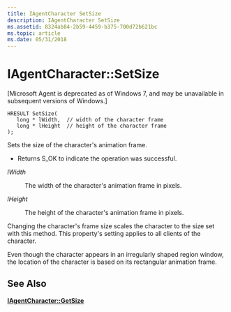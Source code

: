 ```yaml
---
title: IAgentCharacter SetSize
description: IAgentCharacter SetSize
ms.assetid: 8324ab84-2b59-4459-b375-700d72b621bc
ms.topic: article
ms.date: 05/31/2018
---
```


# IAgentCharacter::SetSize

\[Microsoft Agent is deprecated as of Windows 7, and may be unavailable in subsequent versions of Windows.\]

``` syntax
HRESULT SetSize(
   long * lWidth,  // width of the character frame
   long * lHeight  // height of the character frame
);
```

Sets the size of the character's animation frame.

-   Returns S\_OK to indicate the operation was successful.

<dl> <dt>

<span id="lWidth"></span><span id="lwidth"></span><span id="LWIDTH"></span>*lWidth*
</dt> <dd>

The width of the character's animation frame in pixels.

</dd> <dt>

<span id="lHeight"></span><span id="lheight"></span><span id="LHEIGHT"></span>*lHeight*
</dt> <dd>

The height of the character's animation frame in pixels.

</dd> </dl>

Changing the character's frame size scales the character to the size set with this method. This property's setting applies to all clients of the character.

Even though the character appears in an irregularly shaped region window, the location of the character is based on its rectangular animation frame.

## See Also

[**IAgentCharacter::GetSize**](iagentcharacter--getsize.md)


 

 




